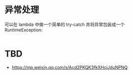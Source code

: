 # 异常处理

可以在 lambda 中做一个简单的 try-catch 并将异常包装成一个 RuntimeException:

```java

```

# TBD

- https://mp.weixin.qq.com/s/Acd2PKQK3fkXHcjJduNPNQ
